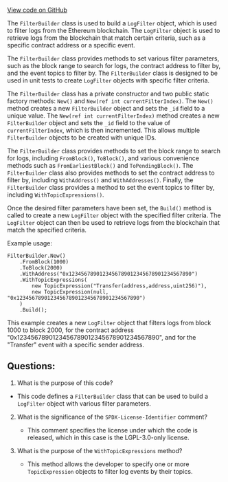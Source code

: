 [View code on GitHub](https://github.com/NethermindEth/nethermind/src/Nethermind/Nethermind.Blockchain.Test/Builders/FilterBuilder.cs)

The `FilterBuilder` class is used to build a `LogFilter` object, which is used to filter logs from the Ethereum blockchain. The `LogFilter` object is used to retrieve logs from the blockchain that match certain criteria, such as a specific contract address or a specific event. 

The `FilterBuilder` class provides methods to set various filter parameters, such as the block range to search for logs, the contract address to filter by, and the event topics to filter by. The `FilterBuilder` class is designed to be used in unit tests to create `LogFilter` objects with specific filter criteria.

The `FilterBuilder` class has a private constructor and two public static factory methods: `New()` and `New(ref int currentFilterIndex)`. The `New()` method creates a new `FilterBuilder` object and sets the `_id` field to a unique value. The `New(ref int currentFilterIndex)` method creates a new `FilterBuilder` object and sets the `_id` field to the value of `currentFilterIndex`, which is then incremented. This allows multiple `FilterBuilder` objects to be created with unique IDs.

The `FilterBuilder` class provides methods to set the block range to search for logs, including `FromBlock()`, `ToBlock()`, and various convenience methods such as `FromEarliestBlock()` and `ToPendingBlock()`. The `FilterBuilder` class also provides methods to set the contract address to filter by, including `WithAddress()` and `WithAddresses()`. Finally, the `FilterBuilder` class provides a method to set the event topics to filter by, including `WithTopicExpressions()`.

Once the desired filter parameters have been set, the `Build()` method is called to create a new `LogFilter` object with the specified filter criteria. The `LogFilter` object can then be used to retrieve logs from the blockchain that match the specified criteria.

Example usage:

```
FilterBuilder.New()
    .FromBlock(1000)
    .ToBlock(2000)
    .WithAddress("0x1234567890123456789012345678901234567890")
    .WithTopicExpressions(
        new TopicExpression("Transfer(address,address,uint256)"),
        new TopicExpression(null, "0x1234567890123456789012345678901234567890")
    )
    .Build();
```

This example creates a new `LogFilter` object that filters logs from block 1000 to block 2000, for the contract address "0x1234567890123456789012345678901234567890", and for the "Transfer" event with a specific sender address.
## Questions: 
 1. What is the purpose of this code?
   - This code defines a `FilterBuilder` class that can be used to build a `LogFilter` object with various filter parameters.

2. What is the significance of the `SPDX-License-Identifier` comment?
   - This comment specifies the license under which the code is released, which in this case is the LGPL-3.0-only license.

3. What is the purpose of the `WithTopicExpressions` method?
   - This method allows the developer to specify one or more `TopicExpression` objects to filter log events by their topics.